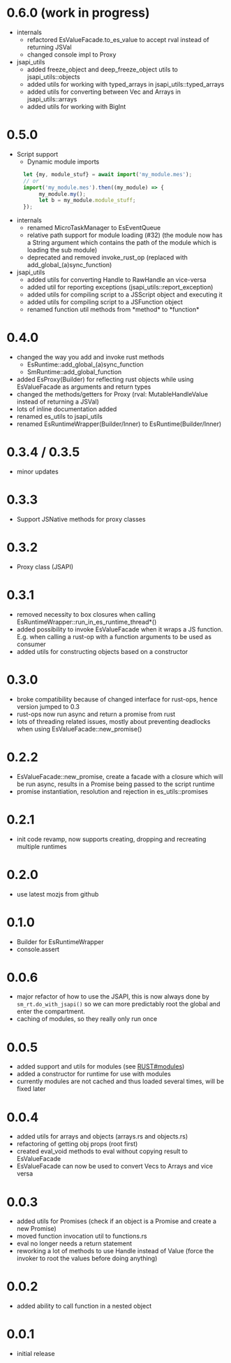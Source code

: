 # 0.6.0 (work in progress)

* internals
  * refactored EsValueFacade.to_es_value to accept rval instead of returning JSVal
  * changed console impl to Proxy
* jsapi_utils
  * added freeze_object and deep_freeze_object utils to jsapi_utils::objects
  * added utils for working with typed_arrays in jsapi_utils::typed_arrays
  * added utils for converting between Vec<T> and Arrays in jsapi_utils::arrays
  * added utils for working with BigInt

# 0.5.0

* Script support
  * Dynamic module imports
  ```javascript
    let {my, module_stuf} = await import('my_module.mes');
    // or
    import('my_module.mes').then((my_module) => {
         my_module.my();
         let b = my_module.module_stuff;
    });
  ```
* internals
  * renamed MicroTaskManager to EsEventQueue
  * relative path support for module loading (#32) (the module now has a String argument which contains the path of the module which is loading the sub module)
  * deprecated and removed invoke_rust_op (replaced with add_global_(a)sync_function)
* jsapi_utils
  * added utils for converting Handle to RawHandle an vice-versa
  * added util for reporting exceptions (jsapi_utils::report_exception)
  * added utils for compiling script to a JSScript object and executing it
  * added utils for compiling script to a JSFunction object
  * renamed function util methods from \*method* to \*function*

# 0.4.0

* changed the way you add and invoke rust methods 
  * EsRuntime::add_global_(a)sync_function
  * SmRuntime::add_global_function
* added EsProxy(Builder) for reflecting rust objects while using EsValueFacade as arguments and return types
* changed the methods/getters for Proxy (rval: MutableHandleValue instead of returning a JSVal)
* lots of inline documentation added
* renamed es_utils to jsapi_utils
* renamed EsRuntimeWrapper(Builder/Inner) to EsRuntime(Builder/Inner)

# 0.3.4 / 0.3.5

* minor updates

# 0.3.3

* Support JSNative methods for proxy classes

# 0.3.2

* Proxy class (JSAPI)

# 0.3.1 

* removed necessity to box closures when calling EsRuntimeWrapper::run_in_es_runtime_thread*()
* added possibility to invoke EsValueFacade when it wraps a JS function. E.g. when calling a rust-op with a function arguments to be used as consumer
* added utils for constructing objects based on a constructor

# 0.3.0

* broke compatibility because of changed interface for rust-ops, hence version jumped to 0.3
* rust-ops now run async and return a promise from rust
* lots of threading related issues, mostly about preventing deadlocks when using EsValueFacade::new_promise()

# 0.2.2

* EsValueFacade::new_promise, create a facade with a closure which will be run async, results in a Promise being passed to the script runtime
* promise instantiation, resolution and rejection in es_utils::promises 

# 0.2.1

* init code revamp, now supports creating, dropping and recreating multiple runtimes

# 0.2.0

* use latest mozjs from github

# 0.1.0

* Builder for EsRuntimeWrapper
* console.assert

# 0.0.6

* major refactor of how to use the JSAPI, this is now always done by ```sm_rt.do_with_jsapi()``` so we can more predictably root the global and enter the compartment.
* caching of modules, so they really only run once 

# 0.0.5

* added support and utils for modules (see [RUST#modules](docs/RUST.md#loading-files-while-using-modules))
* added a constructor for runtime for use with modules
 * currently modules are not cached and thus loaded several times, will be fixed later

# 0.0.4

* added utils for arrays and objects (arrays.rs and objects.rs)
* refactoring of getting obj props (root first)
* created eval_void methods to eval without copying result to EsValueFacade
* EsValueFacade can now be used to convert Vecs to Arrays and vice versa

# 0.0.3

* added utils for Promises (check if an object is a Promise and create a new Promise)
* moved function invocation util to functions.rs
* eval no longer needs a return statement
* reworking a lot of methods to use Handle instead of Value (force the invoker to root the values before doing anything)

# 0.0.2

* added ability to call function in a nested object 

# 0.0.1

* initial release

